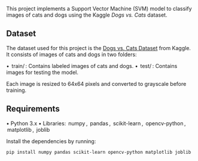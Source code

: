 This project implements a Support Vector Machine (SVM) model to classify images of cats and dogs using the Kaggle *Dogs vs. Cats* dataset.

## Dataset

The dataset used for this project is the [Dogs vs. Cats Dataset](https://www.kaggle.com/c/dogs-vs-cats/data) from Kaggle. It consists of images of cats and dogs in two folders:

•⁠  ⁠⁠ train/ ⁠: Contains labeled images of cats and dogs.
•⁠  ⁠⁠ test/ ⁠: Contains images for testing the model.

Each image is resized to 64x64 pixels and converted to grayscale before training.

## Requirements

•⁠  ⁠Python 3.x
•⁠  ⁠Libraries: ⁠ numpy ⁠, ⁠ pandas ⁠, ⁠ scikit-learn ⁠, ⁠ opencv-python ⁠, ⁠ matplotlib ⁠, ⁠ joblib ⁠

Install the dependencies by running:

```bash
pip install numpy pandas scikit-learn opencv-python matplotlib joblib
